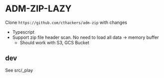 # ADM-ZIP-LAZY

Clone `https://github.com/cthackers/adm-zip` with changes

- Typescript
- Support zip file header scan. No need to load all data -> memory buffer
  - Should work with S3, GCS Bucket

## dev

See src/_play